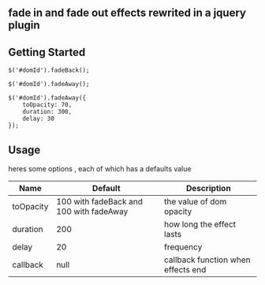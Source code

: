 ## fade in and fade out effects rewrited in a jquery plugin

## Getting Started
```
$('#domId').fadeBack();
```
```
$('#domId').fadeAway();
```

```
$('#domId').fadeAway({
    toOpacity: 70,
    duration: 300,
    delay: 30
});
```


## Usage
heres some options , each of which has a defaults value

| Name                            | Default                                         | Description                                                                                                                                                                                                                                             |
|---------------------------------|-------------------------------------------------|---------------------------------------------------------------------------------------------------------------------------------------------------------------------------------------------------------------------------------------------------------|
| toOpacity                       | 100 with fadeBack and 100 with fadeAway         | the value of dom opacity  
| duration                        | 200                                             | how long the effect lasts
| delay                           | 20                                              | frequency 
| callback                        | null                                            | callback function when effects end
